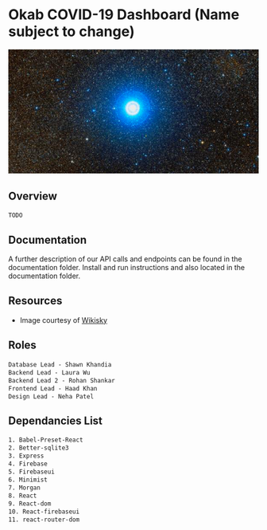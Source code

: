 # Okab COVID-19 Dashboard (Name subject to change)
![alt text](./okab.png)

## Overview
    TODO

## Documentation
A further description of our API calls and endpoints can be found in the documentation folder.
Install and run instructions and also located in the documentation folder.

## Resources
- Image courtesy of [Wikisky](http://wikisky.org)

## Roles
    Database Lead - Shawn Khandia 
    Backend Lead - Laura Wu
    Backend Lead 2 - Rohan Shankar
    Frontend Lead - Haad Khan
    Design Lead - Neha Patel 

## Dependancies List
    1. Babel-Preset-React
    2. Better-sqlite3
    3. Express
    4. Firebase
    5. Firebaseui
    6. Minimist
    7. Morgan
    8. React
    9. React-dom
    10. React-firebaseui
    11. react-router-dom
